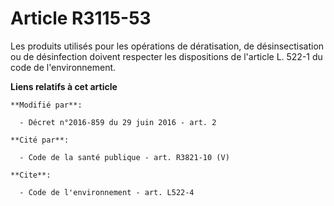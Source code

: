 # Article R3115-53

Les produits utilisés pour les opérations de dératisation, de désinsectisation ou de désinfection doivent respecter les
dispositions de l'article L. 522-1 du code de l'environnement.

**Liens relatifs à cet article**

	**Modifié par**:

	  - Décret n°2016-859 du 29 juin 2016 - art. 2

	**Cité par**:

	  - Code de la santé publique - art. R3821-10 (V)

	**Cite**:

	  - Code de l'environnement - art. L522-4
